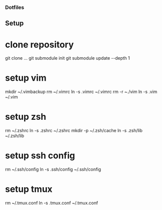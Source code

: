 ### Dotfiles

## Setup

# clone repository
git clone ...
git submodule init
git submodule update --depth 1

# setup vim
mkdir ~/.vimbackup
rm ~/.vimrc
ln -s .vimrc ~/.vimrc
rm -r ~./vim
ln -s .vim ~/.vim

# setup zsh
rm ~/.zshrc
ln -s .zshrc ~/.zshrc
mkdir -p ~/.zsh/cache
ln -s .zsh/lib ~/.zsh/lib

# setup ssh config
rm ~/.ssh/config
ln -s .ssh/config ~/.ssh/config

# setup tmux
rm ~/.tmux.conf
ln -s .tmux.conf ~/.tmux.conf
